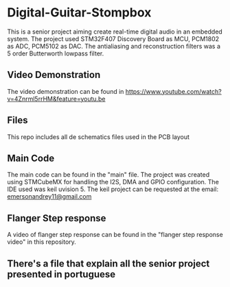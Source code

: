 # Digital-Guitar-Stompbox
This is a senior project aiming create real-time digital audio in an embedded system. The project used STM32F407 Discovery Board as MCU, PCM1802 as ADC, PCM5102 as DAC. The antialiasing and reconstruction filters was a 5 order Butterworth lowpass filter. 

## Video Demonstration

The video demonstration can be found in https://www.youtube.com/watch?v=4Znrml5rrHM&feature=youtu.be

## Files

This repo includes all de schematics files used in the PCB layout

## Main Code

The main code can be found in the "main" file. The project was created using STMCubeMX for handling the I2S, DMA and GPIO configuration. The IDE used was keil uvision 5. The keil project can be requested at the email: emersonandrey11@gmail.com


## Flanger Step response
A video of flanger step response can be found in the "flanger step response video" in this repository.


## There's a file that explain all the senior project presented in portuguese


